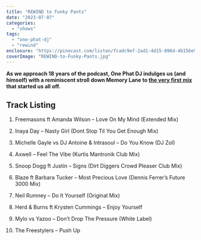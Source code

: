 ```yaml
---
title: "REWIND to Funky Pants"
date: "2023-07-07"
categories: 
  - "shows"
tags: 
  - "one-phat-dj"
  - "rewind"
enclosure: "https://pinecast.com/listen/fcadc9ef-2ad1-4d15-896d-4b156e954440.mp3 63559921 audio/mpeg "
coverImage: "REWIND-to-Funky-Pants.jpg"
---
```


**As we approach 18 years of the podcast, One Phat DJ indulges us (and himself) with a reminiscent stroll down Memory Lane to [the very first mix](https://www.housefinesse.com/onephatdj/funky-pants/) that started us all off.**

## Track Listing

1. Freemasons ft Amanda Wilson – Love On My Mind (Extended Mix)

3. Inaya Day – Nasty Girl (Dont Stop Til You Get Enough Mix)

5. Michelle Gayle vs DJ Antoine & Intrasoul – Do You Know (DJ Zol)

7. Axwell – Feel The Vibe (Kurtis Mantronik Club Mix)

9. Snoop Dogg ft Justin – Signs (Dirt Diggers Crowd Pleaser Club Mix)

11. Blaze ft Barbara Tucker – Most Precious Love (Dennis Ferrer’s Future 3000 Mix)

13. Neil Rumney – Do It Yourself (Original Mix)

15. Herd & Burns ft Krysten Cummings – Enjoy Yourself

17. Mylo vs Yazoo – Don’t Drop The Pressure (White Label)

19. The Freestylers – Push Up
